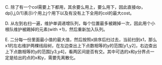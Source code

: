 C. 除了有一个col需要上下都用，其余要么用上，要么用下，因此直接dp，dp[i,j,0/1]表示i个用上j个用下以及有没有上下全用的col的最大cost。

D. 从左到右扫一遍，维护单调递增队列，每个位置最多被踢掉一次，因此用个小根队维护被踢掉的元素(with +1)，然后重新加入队列。

E. 二分每一份里面最小值的最大值，然后按照x排序后扫过去，当前扫到x1，那么x1的左右维护两棵线段树，在左边查出上下点数相等的y的范围[y1,y2]，右边查出上下点数相等的y的范围[y3,y4]，看两区间是否有交。其中可选的x和y分界点一定是给出的点的x和y，需要先离散化。
